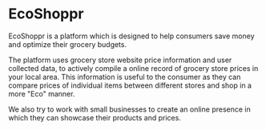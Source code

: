 # EcoShoppr

EcoShoppr is a platform which is designed to help consumers save money and optimize their grocery budgets.

The platform uses grocery store website price information and user collected data, to actively compile a online record of grocery store prices in your local area. This information is useful to the consumer as they can compare prices of individual items between different stores and shop in a more "Eco" manner. 

We also try to work with small businesses to create an online presence in which they can showcase their products and prices. 

